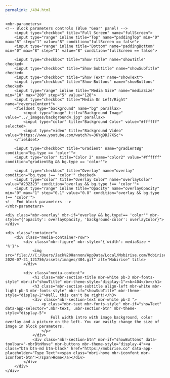 ```yaml
---
permalink: /404.html
---
```

<section class="header3" group="Headers" data-bg-video="{{bg.type == 'video' && bg.value.url}}" mbr-class="{'mbr-fullscreen': fullScreen,
                    'mbr-parallax-background': bg.parallax}">

    <mbr-parameters>
    <!-- Block parameters controls (Blue "Gear" panel) -->
        <input type="checkbox" title="Full Screen" name="fullScreen">
        <input type="range" inline title="Top" name="paddingTop" min="0" max="8" step="1" value="8" condition="fullScreen == false">
        <input type="range" inline title="Bottom" name="paddingBottom" min="0" max="8" step="1" value="8" condition="fullScreen == false">
    
        <input type="checkbox" title="Show Title" name="showTitle" checked>
        <input type="checkbox" title="Show Subtitle" name="showSubTitle" checked>
        <input type="checkbox" title="Show Text" name="showText">
        <input type="checkbox" title="Show Buttons" name="showButtons" checked>
        <input type="range" inline title="Media Size" name="mediaSize" min="10" max="200" step="5" value="120">
        <input type="checkbox" title="Media On Left/Right" name="reverseContent">
        <fieldset type="background" name="bg" parallax>
            <input type="image" title="Background Image" value="../_images/background4.jpg" parallax>
            <input type="color" title="Background Color" value="#ffffff" selected>
            <input type="video" title="Background Video" value="https://www.youtube.com/watch?v=36YgDDJ7XSc">
        </fieldset>

        <input type="checkbox" title="Gradient" name="gradientBg" condition="bg.type == 'color'">
        <input type="color" title="Color 2" name="color2" value="#ffffff" condition="gradientBg && bg.type == 'color'">
        
        <input type="checkbox" title="Overlay" name="overlay" condition="bg.type !== 'color'" checked>
        <input type="color" title="Overlay Color" name="overlayColor" value="#232323" condition="overlay && bg.type !== 'color'">
        <input type="range" inline title="Opacity" name="overlayOpacity" min="0" max="1" step="0.1" value="0.8" condition="overlay && bg.type !== 'color'">
    <!-- End block parameters -->
    </mbr-parameters>

    <div class="mbr-overlay" mbr-if="overlay && bg.type!== 'color'" mbr-style="{'opacity': overlayOpacity, 'background-color': overlayColor}">
    </div>

    <div class="container">
        <div class="media-container-row">
            <div class="mbr-figure" mbr-style="{'width': mediaSize + '%'}">
                <img src="file:///C:/Users/Jack%20Hannon/AppData/Local/Mobirise.com/Mobirise/projects/project-2020-07-21_121756/assets/images/404.gif" alt="Mobirise" title>
            </div>

            <div class="media-content">
                <h1 class="mbr-section-title mbr-white pb-3 mbr-fonts-style" mbr-if="showTitle" mbr-theme-style="display-1"><b>404</b></h1>
                <h3 class="mbr-section-subtitle align-left mbr-white mbr-light pb-3 mbr-fonts-style" mbr-if="showSubTitle" mbr-theme-style="display-2">Well, this can't be right!</h3>
                <div class="mbr-section-text mbr-white pb-3 ">
                    <p class="mbr-text mbr-fonts-style" mbr-if="showText" data-app-selector=".mbr-text, .mbr-section-btn" mbr-theme-style="display-5">
                        Full width intro with image background, color overlay and a picture on the left. You can easily change the size of image in block parameters.
                    </p>
                </div>
                <div class="mbr-section-btn" mbr-if="showButtons" data-toolbar="-mbrBtnMove" mbr-buttons mbr-theme-style="display-4"><a class="btn btn-md btn-black" href="https://mobirise.co" data-app-placeholder="Type Text"><span class="mbri-home mbr-iconfont mbr-iconfont-btn"></span>Home</a></div>
            </div>
        </div>
    </div>

</section>
